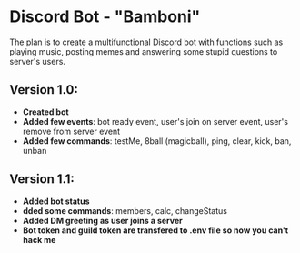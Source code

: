 # Discord Bot - "Bamboni"

The plan is to create a multifunctional Discord bot with functions such as playing music, posting memes and answering some stupid questions to server's users.

Version 1.0:
-
- **Created bot**
- **Added few events**: bot ready event, user's join on server event, user's remove from server event
- **Added few commands**: testMe, 8ball (magicball), ping, clear, kick, ban, unban

Version 1.1:
-
- **Added bot status**
- **dded some commands**: members, calc, changeStatus
- **Added DM greeting as user joins a server**
- **Bot token and guild token are transfered to .env file so now you can't hack me**
